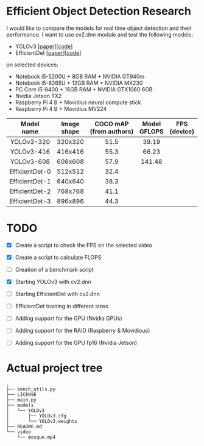 # Efficient Object Detection Research
I would like to compare the models for real time object detection and their performance. I want to use cv2.dnn module and test the following models:
* YOLOv3 [[paper](https://arxiv.org/pdf/1804.02767.pdf)][[code](https://pjreddie.com/darknet/yolo/)]
* EfficientDet [[paper](https://arxiv.org/pdf/1911.09070.pdf)][[code](https://github.com/xuannianz/EfficientDet)]

on selected devices:
* Notebook i5-5200U + 8GB RAM + NVIDIA GT940m
* Notebook i5-8265U + 12GB RAM + NVIDIA MX230
* PC Core i5-8400 + 16GB RAM + NVIDIA GTX1060 6GB
* Nvidia Jetson TX2
* Raspberry Pi 4 B + Movidius neural compute stick
* Raspberry Pi 4 B + Movidius MV224

| Model<br>name | Image<br>shape | COCO mAP<br>(from authors) | Model<br>GFLOPS | FPS<br>(device) |
|:--------------:|:--------------:|:--------------------------:|:---------------:|:---------------:|
| YOLOv3-320 | 320x320 | 51.5 | 39.19 |  |
| YOLOv3-416 | 416x416 | 55.3 | 66.23 |  |
| YOLOv3-608 | 608x608 | 57.9 | 141.48 |  |
| EfficientDet-0 | 512x512 | 32.4 |  |  |
| EfficientDet-1 | 640x640 | 38.3 |  |  |
| EfficientDet-2 | 768x768 | 41.1 |  |  |
| EfficientDet-3 | 896x896 | 44.3 |  |  |

# TODO
- [x] Create a script to check the FPS on the selected video
- [x] Create a script to calculate FLOPS
- [ ] Creation of a benchmark script

- [x] Starting YOLOv3 with cv2.dnn
- [ ] Starting EfficientDet with cv2.dnn
- [ ] EfficientDet training in different sizes

- [ ] Adding support for the GPU (Nvidia GPUs)
- [ ] Adding support for the RAID (Raspberry & Movidious)
- [ ] Adding support for the GPU fp16 (Nvidia Jetson)

# Actual project tree
```
.
├── bench_utils.py
├── LICENSE
├── main.py
├── models
│   └── YOLOv3
│       ├── YOLOv3.cfg
│       └── YOLOv3.weights
├── README.md
└── video
    └── mosque.mp4
```
